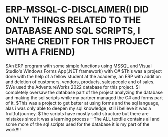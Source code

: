 # ERP-MSSQL-C-DISCLAIMER(I DID ONLY THINGS RELATED TO THE DATABASE AND SQL SCRIPTS, I SHARE CREDIT FOR THIS PROJECT WITH A FRIEND)
$An ERP program with some simple functions using MSSQL and Visual Studio's Windows Forms App(.NET framework) with C#
$This was a project done with the help of a fellow student at the academy, an ERP with addition and deletion of customers, vendors, products, salespeople and of sales.
$We used the AdventureWorks 2022 database for this project.
$I completely oversaw the database part of the project analyzing the database and making the sql scripts while my partner managed the C# and forms part of it.
$This was a project to get better at using forms and the sql language, alas i was only able to deepen my sql knowledge, still i believe it was a fruitful journey.
$The scripts have mostly solid structure but there are mistakes since it was a learning process
--The ALL textfile contains all and some more of the sql scripts used for the database it is my part of the work!!!!
